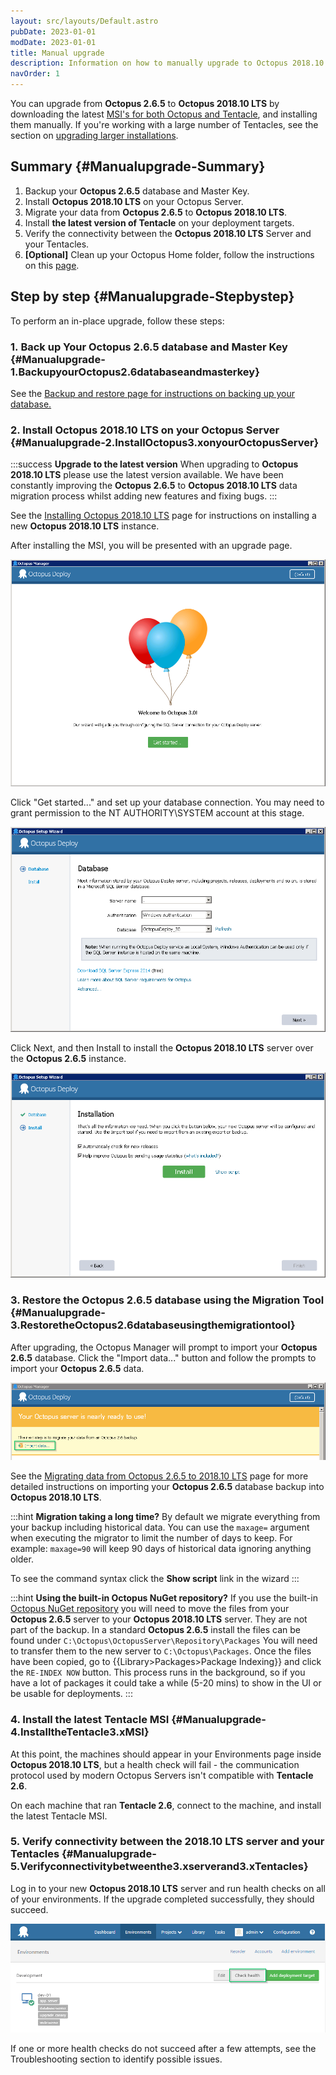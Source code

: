 ```yaml
---
layout: src/layouts/Default.astro
pubDate: 2023-01-01
modDate: 2023-01-01
title: Manual upgrade
description: Information on how to manually upgrade to Octopus 2018.10 LTS from Octopus 2.6.5.
navOrder: 1
---
```


You can upgrade from **Octopus 2.6.5** to **Octopus 2018.10 LTS** by downloading the latest [MSI's for both Octopus and Tentacle](https://octopus.com/download), and installing them manually. If you're working with a large number of Tentacles, see the section on [upgrading larger installations](/docs/administration/upgrading/legacy/upgrading-from-octopus-2.6.5-2018.10lts).

## Summary {#Manualupgrade-Summary}

1. Backup your **Octopus 2.6.5** database and Master Key.
2. Install **Octopus 2018.10 LTS** on your Octopus Server.
3. Migrate your data from **Octopus 2.6.5** to **Octopus 2018.10 LTS**.
4. Install **the latest version of Tentacle** on your deployment targets.
5. Verify the connectivity between the **Octopus 2018.10 LTS** Server and your Tentacles.
6. **[Optional]** Clean up your Octopus Home folder, follow the instructions on this [page](/docs/administration/managing-infrastructure/server-configuration-and-file-storage\#ServerconfigurationandFilestorage-CleanUp).

## Step by step {#Manualupgrade-Stepbystep}

To perform an in-place upgrade, follow these steps:

### 1. Back up Your Octopus 2.6.5 database and Master Key {#Manualupgrade-1.BackupyourOctopus2.6databaseandmasterkey}

See the [Backup and restore](/docs/administration/upgrading/legacy/upgrading-from-octopus-2.6.5-2018.10lts/backup-2.6/)[ page for instructions on backing up your database.](/docs/administration/upgrading/legacy/upgrading-from-octopus-2.6.5-2018.10lts/backup-2.6)

### 2. Install Octopus 2018.10 LTS on your Octopus Server {#Manualupgrade-2.InstallOctopus3.xonyourOctopusServer}

:::success
**Upgrade to the latest version**
When upgrading to **Octopus 2018.10 LTS** please use the latest version available. We have been constantly improving the **Octopus 2.6.5** to **Octopus 2018.10 LTS** data migration process whilst adding new features and fixing bugs.
:::

See the [Installing Octopus 2018.10 LTS](/docs/installation) page for instructions on installing a new **Octopus 2018.10 LTS** instance.

After installing the MSI, you will be presented with an upgrade page.

![](/docs/administration/upgrading/legacy/upgrading-from-octopus-2.6.5-2018.10lts/images/3278008.png "width=500")

Click "Get started..." and set up your database connection. You may need to grant permission to the NT AUTHORITY\SYSTEM account at this stage.

![](/docs/administration/upgrading/legacy/upgrading-from-octopus-2.6.5-2018.10lts/images/3278007.png "width=500")

Click Next, and then Install to install the **Octopus 2018.10 LTS** server over the **Octopus 2.6.5** instance.

![](/docs/administration/upgrading/legacy/upgrading-from-octopus-2.6.5-2018.10lts/images/3278006.png "width=500")

### 3. Restore the Octopus 2.6.5 database using the Migration Tool {#Manualupgrade-3.RestoretheOctopus2.6databaseusingthemigrationtool}

After upgrading, the Octopus Manager will prompt to import your **Octopus 2.6.5** database. Click the "Import data..." button and follow the prompts to import your **Octopus 2.6.5** data.

![](/docs/administration/upgrading/legacy/upgrading-from-octopus-2.6.5-2018.10lts/images/3278005.png "width=500")

See the [Migrating data from Octopus 2.6.5 to 2018.10 LTS](/docs/administration/upgrading/legacy/upgrading-from-octopus-2.6.5-2018.10lts/migrating-data-from-octopus-2.6.5-2018.10lts) page for more detailed instructions on importing your **Octopus 2.6.5** database backup into **Octopus 2018.10 LTS**.

:::hint
**Migration taking a long time?**
By default we migrate everything from your backup including historical data. You can use the `maxage=` argument when executing the migrator to limit the number of days to keep. For example: `maxage=90` will keep 90 days of historical data ignoring anything older.

To see the command syntax click the **Show script** link in the wizard
:::

:::hint
**Using the built-in Octopus NuGet repository?**
If you use the built-in [Octopus NuGet repository](/docs/packaging-applications/package-repositories) you will need to move the files from your **Octopus 2.6.5** server to your **Octopus 2018.10 LTS** server. They are not part of the backup.
In a standard **Octopus 2.6.5** install the files can be found under `C:\Octopus\OctopusServer\Repository\Packages`
You will need to transfer them to the new server to `C:\Octopus\Packages`. Once the files have been copied, go to {{Library>Packages>Package Indexing}} and click the `RE-INDEX NOW` button. This process runs in the background, so if you have a lot of packages it could take a while (5-20 mins) to show in the UI or be usable for deployments.
:::

### 4. Install the latest Tentacle MSI {#Manualupgrade-4.InstalltheTentacle3.xMSI}

At this point, the machines should appear in your Environments page inside **Octopus 2018.10 LTS**, but a health check will fail - the communication protocol used by modern Octopus Servers isn't compatible with **Tentacle 2.6**.

On each machine that ran **Tentacle 2.6**, connect to the machine, and install the latest Tentacle MSI.

### 5. Verify connectivity between the 2018.10 LTS server and your Tentacles {#Manualupgrade-5.Verifyconnectivitybetweenthe3.xserverand3.xTentacles}

Log in to your new **Octopus 2018.10 LTS** server and run health checks on all of your environments. If the upgrade completed successfully, they should succeed.

![](/docs/administration/upgrading/legacy/upgrading-from-octopus-2.6.5-2018.10lts/images/3278009.png "width=500")

If one or more health checks do not succeed after a few attempts, see the Troubleshooting section to identify possible issues.
